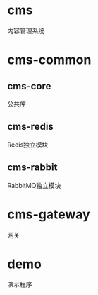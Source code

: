 # cms
内容管理系统

# cms-common
## cms-core
公共库

## cms-redis
Redis独立模块

## cms-rabbit
RabbitMQ独立模块

# cms-gateway
网关

# demo
演示程序